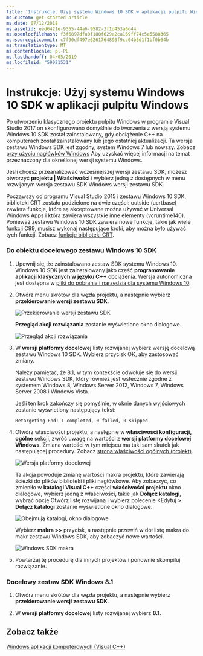 ```yaml
---
title: 'Instrukcje: Użyj systemu Windows 10 SDK w aplikacji pulpitu Windows'
ms.custom: get-started-article
ms.date: 07/12/2018
ms.assetid: eed6421e-9355-44a6-9582-3f1d453a6d44
ms.openlocfilehash: f3f6897dfa0f180f629a2ca169ff74c5e5588365
ms.sourcegitcommit: c7f90df497e6261764893f9cc04b5d1f1bf0b64b
ms.translationtype: MT
ms.contentlocale: pl-PL
ms.lasthandoff: 04/05/2019
ms.locfileid: "59021531"
---
```

# <a name="how-to-use-the-windows-10-sdk-in-a-windows-desktop-application"></a>Instrukcje: Użyj systemu Windows 10 SDK w aplikacji pulpitu Windows

Po utworzeniu klasycznego projektu pulpitu Windows w programie Visual Studio 2017 on skonfigurowano domyślnie do tworzenia z wersją systemu Windows 10 SDK został zainstalowany, gdy obciążenie C++ na komputerach został zainstalowany lub jego ostatniej aktualizacji. Ta wersja zestawu Windows SDK jest zgodny, system Windows 7 lub nowszy. Zobacz [przy użyciu nagłówków Windows](/windows/desktop/WinProg/using-the-windows-headers) Aby uzyskać więcej informacji na temat przeznaczony dla określonej wersji systemu Windows.

Jeśli chcesz przeanalizować wcześniejszej wersji zestawu SDK, możesz otworzyć **projektu | Właściwości** i wybierz jedną z dostępnych w menu rozwijanym wersja zestawu SDK Windows wersji zestawu SDK.

Począwszy od programu Visual Studio 2015 i zestawu Windows 10 SDK, biblioteki CRT zostało podzielone na dwie części: outside (ucrtbase) zawiera funkcje, które są akceptowane można używać w Universal Windows Apps i która zawiera wszystkie inne elementy (vcruntime140). Ponieważ zestawu Windows 10 SDK zawiera nowe funkcje, takie jak wiele funkcji C99, musisz wykonaj następujące kroki, aby można było używać tych funkcji. Zobacz [funkcje biblioteki CRT](../c-runtime-library/crt-library-features.md).

### <a name="to-target-the-windows-10-sdk"></a>Do obiektu docelowego zestawu Windows 10 SDK

1. Upewnij się, że zainstalowano zestaw SDK systemu Windows 10. Windows 10 SDK jest zainstalowany jako część **programowanie aplikacji klasycznych w języku C++** obciążenia. Wersja autonomiczna jest dostępna w [pliki do pobrania i narzędzia dla systemu Windows 10](https://developer.microsoft.com/windows/downloads).

2. Otwórz menu skrótów dla węzła projektu, a następnie wybierz **przekierowanie wersji zestawu SDK**.

   ![Przekierowanie wersji zestawu SDK](../windows/media/retargetingwindowssdk1.PNG "RetargetingWindowsSDK1")

   **Przegląd akcji rozwiązania** zostanie wyświetlone okno dialogowe.

   ![Przegląd akcji rozwiązania](../windows/media/retargetingwindowssdk2.PNG "RetargetingWindowsSDK2")

3. W **wersji platformy docelowej** listy rozwijanej wybierz wersję docelową zestawu Windows 10 SDK. Wybierz przycisk OK, aby zastosować zmiany.

   Należy pamiętać, że 8.1, w tym kontekście odwołuje się do wersji zestawu Windows SDK, który również jest wstecznie zgodne z systemem Windows 8, Windows Server 2012, Windows 7, Windows Server 2008 i Windows Vista.

   Jeśli ten krok zakończy się pomyślnie, w oknie danych wyjściowych zostanie wyświetlony następujący tekst:

   `Retargeting End: 1 completed, 0 failed, 0 skipped`

4. Otwórz właściwości projektu, a następnie w **właściwości konfiguracji, ogólne** sekcji, zwróć uwagę na wartości z **wersji platformy docelowej Windows**. Zmiana wartości w tym miejscu ma taki sam skutek jak następującej procedury. Zobacz [strona właściwości ogólnych (projekt)](../build/reference/general-property-page-project.md).

   ![Wersja platformy docelowej](../windows/media/retargetingwindowssdk3.PNG "RetargetingWindowsSDK3")

   Ta akcja powoduje zmianę wartości makra projektu, które zawierają ścieżki do plików biblioteki i pliki nagłówkowe. Aby zobaczyć, co zmieniło w **katalogi Visual C++** części **właściwości projektu** okno dialogowe, wybierz jedną z właściwości, takie jak **Dołącz katalogi**, wybrać opcję Otwórz listę rozwijaną i wybierz polecenie \<Edytuj >. **Dołącz katalogi** zostanie wyświetlone okno dialogowe.

   ![Obejmują katalogi, okno dialogowe](../windows/media/retargetingwindowssdk4.PNG "RetargetingWindowsSDK4")

   Wybierz **makra >>** przycisk, a następnie przewiń w dół listę makra do makr zestawu Windows SDK, aby zobaczyć nowe wartości.

   ![Windows SDK makra](../windows/media/retargetingwindowssdk5.PNG "RetargetingWindowsSDK5")

5. Powtarzaj tę procedurę dla innych projektów i ponownie skompiluj rozwiązanie.

### <a name="to-target-the-windows-81-sdk"></a>Docelowy zestaw SDK Windows 8.1

1. Otwórz menu skrótów dla węzła projektu, a następnie wybierz **przekierowanie wersji zestawu SDK**.

2. W **wersji platformy docelowej** listy rozwijanej wybierz **8.1**.

## <a name="see-also"></a>Zobacz także

[Windows aplikacji komputerowych (Visual C++)](../windows/how-to-use-the-windows-10-sdk-in-a-windows-desktop-application.md)